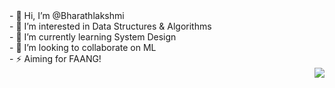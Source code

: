 <div align="center">
  <div align="left">
- 👋 Hi, I’m @Bharathlakshmi <br>
- 👀 I’m interested in Data Structures & Algorithms <br>
- 🌱 I’m currently learning System Design <br>
- 🔭 I’m looking to collaborate on ML <br>
- ⚡ Aiming for FAANG! <br>
  </div>
<!--
![GitHub stats](https://github-readme-stats.vercel.app/api?username=Bharathlakshmi&theme=radical&show_icons=true&&hide=issues,contribs)
-->
<!--
![GitHub Stats](https://github-readme-stats.vercel.app/api?username=Bharathlakshmi&theme=dark&show_icons=true&&hide=issues,contribs,stars)
-->

<img align="right" src="https://github-readme-stats.vercel.app/api?username=Bharathlakshmi&theme=dark&show_icons=true&&hide=issues,contribs,stars"/>


<!--
<img alt="Top langs" src="https://github-readme-stats.vercel.app/api/top-langs/?username=Bharathlakshmi&layout=compact&&langs_count=8"/>
-->
</div>
